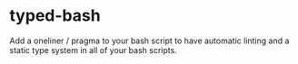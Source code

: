 # typed-bash
Add a oneliner / pragma to your bash script to have automatic linting and a static type system in all of your bash scripts.
